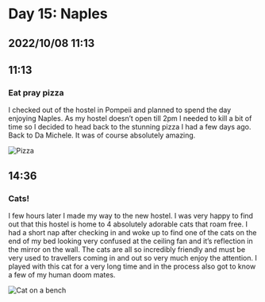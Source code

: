 # Day 15: Naples
## 2022/10/08 11:13

## 11:13
### Eat pray pizza

I checked out of the hostel in Pompeii and planned to spend the day enjoying Naples. As my hostel doesn’t open till 2pm I needed to kill a bit of time so I decided to head back to the stunning pizza I had a few days ago. Back to Da Michele. It was of course absolutely amazing.

![Pizza](https://raw.githubusercontent.com/benknight135/thirty-knights/main/api/data/posts/day15/pizza.jpeg)

## 14:36
### Cats!

I few hours later I made my way to the new hostel. I was very happy to find out that this hostel is home to 4 absolutely adorable cats that roam free. I had a short nap after checking in and woke up to find one of the cats on the end of my bed looking very confused at the ceiling fan and it’s reflection in the mirror on the wall. The cats are all so incredibly friendly and must be very used to travellers coming in and out so very much enjoy the attention. I played with this cat for a very long time and in the process also got to know a few of my human doom mates. 

![Cat on a bench](https://raw.githubusercontent.com/benknight135/thirty-knights/main/api/data/posts/day15/cat.jpeg)
